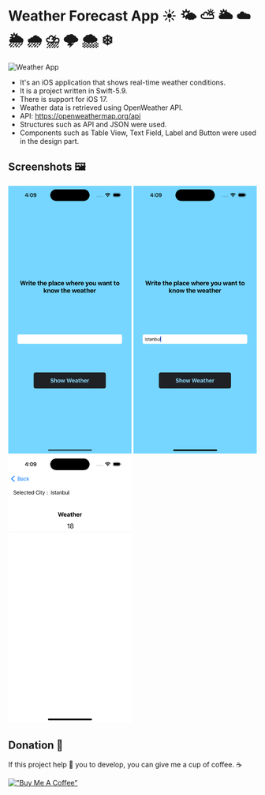 # Weather Forecast App ☀️ 🌤️ ⛅️ 🌥️ ☁️ 🌦️ 🌧️ ⛈️ 🌩️ 🌨️ ❄️

![Weather App](https://i.ytimg.com/vi/MdIfZJ08g2I/maxresdefault.jpg)

- It's an iOS application that shows real-time weather conditions.
- It is a project written in Swift-5.9.
- There is support for iOS 17.
- Weather data is retrieved using OpenWeather API.
- API: https://openweathermap.org/api 
- Structures such as API and JSON were used.
- Components such as Table View, Text Field, Label and Button were used in the design part.

## Screenshots 🖼
<img src="https://github.com/halilozel1903/WeatherApp/blob/master/screen-1.png" width="250"/> <img src="https://github.com/halilozel1903/WeatherApp/blob/master/screen-2.png" width="250"/> <img src="https://github.com/halilozel1903/WeatherApp/blob/master/screen-3.png" width="250"/>

## Donation 💸

If this project help 💁 you to develop, you can give me a cup of coffee. ☕

[!["Buy Me A Coffee"](https://www.buymeacoffee.com/assets/img/custom_images/orange_img.png)](https://www.buymeacoffee.com/halilozel1903)
